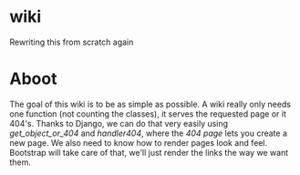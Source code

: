 wiki
====
Rewriting this from scratch again

Aboot
===
The goal of this wiki is to be as simple as possible.
A wiki really only needs one function (not counting the classes), it serves the requested page or it 404's.  Thanks to Django, we can do that very easily using <i>get_object_or_404</i> and <i>handler404</i>, where the <i>404 page</i> lets you create a new page.  We also need to know how to render pages look and feel.  Bootstrap will take care of that, we'll just render the links the way we want them.